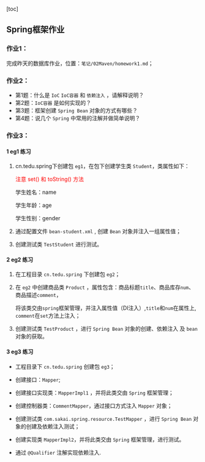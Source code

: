 [toc]

## Spring框架作业

### 作业1：

完成昨天的数据库作业，位置：`笔记/02Maven/homework1.md`；

### 作业2：

* 第1题：什么是 `IoC`  `IoC容器` 和 `依赖注入` ，请解释说明？
* 第2题：`IoC容器` 是如何实现的？
* 第3题：框架创建 `Spring Bean` 对象的方式有哪些？
* 第4题：说几个 `Spring` 中常用的注解并做简单说明？

### 作业3：

#### 1 eg1 练习

1. cn.tedu.spring下创建包 `eg1`，在包下创建学生类 `Student`，类属性如下：

   <font color=red>注意 set() 和 toString() 方法</font>

   学生姓名：name

   学生年龄：age

   学生性别：gender

2. 通过配置文件 `bean-student.xml` , 创建 `Bean` 对象并注入一组属性值；

3. 创建测试类 `TestStudent` 进行测试。

#### 2 eg2 练习

1. 在工程目录 `cn.tedu.spring` 下创建包 `eg2`；

2. 在 `eg2` 中创建商品类 `Product` ，属性包含：商品标题`title`、商品库存`num`、商品描述`comment`，

   将该类交由`spring`框架管理，并注入属性值（DI注入）,`title`和`num`在属性上, `comment`在`set`方法上注入；

3. 创建测试类 `TestProduct` ，进行 `Spring Bean` 对象的创建、依赖注入 及 `bean`对象的获取。

#### 3 eg3 练习

* 工程目录下 `cn.tedu.spring` 创建包 `eg3`；

* 创建接口：`Mapper`;

* 创建接口实现类：`MapperImpl1` ，并将此类交由 `Spring` 框架管理；

* 创建控制器类：`CommentMapper`，通过接口方式注入 `Mapper` 对象；

* 创建测试类  `com.sakai.spring.resource.TestMapper` ，进行 `Spring Bean` 对象的创建及依赖注入测试；

* 创建实现类 `MapperImpl2`，并将此类交由 `Spring` 框架管理，进行测试。

* 通过 `@Qualifier` 注解实现依赖注入.

